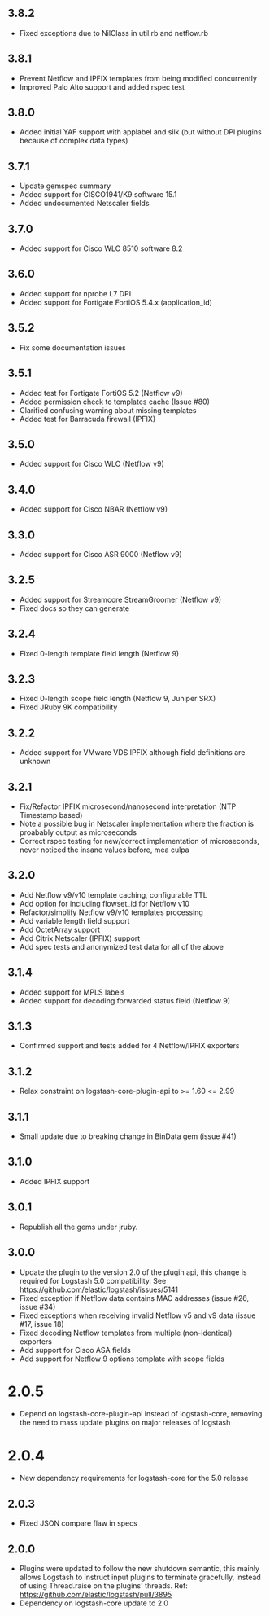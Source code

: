 ## 3.8.2

  - Fixed exceptions due to NilClass in util.rb and netflow.rb

## 3.8.1

  - Prevent Netflow and IPFIX templates from being modified concurrently
  - Improved Palo Alto support and added rspec test

## 3.8.0

  - Added initial YAF support with applabel and silk (but without DPI plugins because of complex data types)

## 3.7.1

  - Update gemspec summary
  - Added support for CISCO1941/K9 software 15.1 
  - Added undocumented Netscaler fields

## 3.7.0

  - Added support for Cisco WLC 8510 software 8.2

## 3.6.0

  - Added support for nprobe L7 DPI
  - Added support for Fortigate FortiOS 5.4.x (application_id)

## 3.5.2

  - Fix some documentation issues

## 3.5.1

  - Added test for Fortigate FortiOS 5.2 (Netflow v9)
  - Added permission check to templates cache (Issue #80)
  - Clarified confusing warning about missing templates
  - Added test for Barracuda firewall (IPFIX)

## 3.5.0

  - Added support for Cisco WLC (Netflow v9)

## 3.4.0

  - Added support for Cisco NBAR (Netflow v9)

## 3.3.0

  - Added support for Cisco ASR 9000 (Netflow v9)

## 3.2.5

  - Added support for Streamcore StreamGroomer (Netflow v9)
  - Fixed docs so they can generate

## 3.2.4

  - Fixed 0-length template field length (Netflow 9)

## 3.2.3

  - Fixed 0-length scope field length (Netflow 9, Juniper SRX)
  - Fixed JRuby 9K compatibility

## 3.2.2

  - Added support for VMware VDS IPFIX although field definitions are unknown

## 3.2.1

  - Fix/Refactor IPFIX microsecond/nanosecond interpretation (NTP Timestamp based)
  - Note a possible bug in Netscaler implementation where the fraction is proabably output as microseconds
  - Correct rspec testing for new/correct implementation of microseconds, never noticed the insane values before, mea culpa

## 3.2.0

  - Add Netflow v9/v10 template caching, configurable TTL
  - Add option for including flowset_id for Netflow v10
  - Refactor/simplify Netflow v9/v10 templates processing
  - Add variable length field support
  - Add OctetArray support
  - Add Citrix Netscaler (IPFIX) support
  - Add spec tests and anonymized test data for all of the above

## 3.1.4

  - Added support for MPLS labels
  - Added support for decoding forwarded status field (Netflow 9)

## 3.1.3

  - Confirmed support and tests added for 4 Netflow/IPFIX exporters

## 3.1.2

  - Relax constraint on logstash-core-plugin-api to >= 1.60 <= 2.99

## 3.1.1

  - Small update due to breaking change in BinData gem (issue #41)

## 3.1.0

  - Added IPFIX support

## 3.0.1

  - Republish all the gems under jruby.

## 3.0.0

  - Update the plugin to the version 2.0 of the plugin api, this change is required for Logstash 5.0 compatibility. See https://github.com/elastic/logstash/issues/5141
  - Fixed exception if Netflow data contains MAC addresses (issue #26, issue #34)
  - Fixed exceptions when receiving invalid Netflow v5 and v9 data (issue #17, issue 18)
  - Fixed decoding Netflow templates from multiple (non-identical) exporters
  - Add support for Cisco ASA fields
  - Add support for Netflow 9 options template with scope fields 

# 2.0.5

  - Depend on logstash-core-plugin-api instead of logstash-core, removing the need to mass update plugins on major releases of logstash

# 2.0.4

  - New dependency requirements for logstash-core for the 5.0 release

## 2.0.3

 - Fixed JSON compare flaw in specs

## 2.0.0

 - Plugins were updated to follow the new shutdown semantic, this mainly allows Logstash to instruct input plugins to terminate gracefully,
   instead of using Thread.raise on the plugins' threads. Ref: https://github.com/elastic/logstash/pull/3895
 - Dependency on logstash-core update to 2.0

